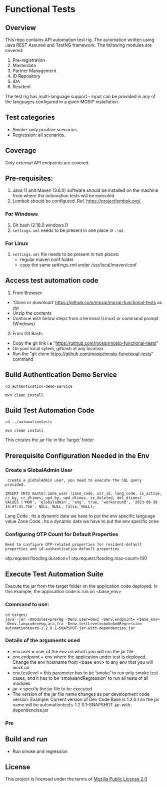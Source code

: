 # Functional Tests

## Overview
This repo contains API automation test rig. The automation written using Java REST Assured and TestNG framework. The following modules are covered:
1. Pre-registration
1. Masterdata
1. Partner Management
1. ID Repository
1. IDA 
1. Resident

The test rig has multi-language support - input can be provided in any of the languages configured in a given MOSIP installation. 

## Test categories
*  Smoke: only positive scenarios.
*  Regression: all scenarios. 

## Coverage
Only external API endpoints are covered. 

## Pre-requisites:
1.	Java 11 and Maven (3.6.0) software should be installed on the machine from where the automation tests will be executed
2.	Lombok should be configured. Ref. https://projectlombok.org/
  
### For Windows
1.  Git bash (2.18.0.windows.1)
2.	`settings.xml` needs to be present in one place in `.\m2`.
  
### For Linux
1. `settings.xml` file needs to be present in two places:
    * regular maven conf folder
    * copy the same settings.xml under /usr/local/maven/conf

## Access test automation code
1.  From Browser:
   *  ‘Clone or download’ https://github.com/mosip/mosip-functional-tests as zip
   *  Unzip the contents
   *  Continue with below steps from a terminal (Linux) or command prompt (Windows)
    
2.  From Git Bash:
  *  Copy the git link i.e "https://github.com/mosip/mosip-functional-tests"
  *	 On your local sytem, gitbash at any location
  *	 Run the "git clone https://github.com/mosip/mosip-functional-tests" command

## Build Authentication Demo Service
```
cd authentication-demo-service
```
```
mvn clean install
```

## Build Test Automation Code
```
cd ../automationtests
```
```
mvn clean install  
```
This creates the jar file in the ‘target’ folder

## Prerequisite Configuration Needed in the Env

 ### Create a GlobalAdmin User
     create a globalAdmin user, you need to execute the SQL query provided.
```
INSERT INTO master.zone_user (zone_code, usr_id, lang_code, is_active, cr_by, cr_dtimes, upd_by, upd_dtimes, is_deleted, del_dtimes)
VALUES ('MOR', 'globaladmin', 'eng', true, 'workaround', '2023-06-30 14:47:31.756', NULL, NULL, false, NULL);
```
Lang Code : Its a dynamic data we have to put the env specific language value
Zone Code : Its a dynamic data we have to put the env specific zone

### Configuring OTP Count for Default Properties
    Need to configure OTP-related properties for resident-default properties and id-authentication-default properties

otp.request.flooding.duration=1
otp.request.flooding.max-count=100

## Execute Test Automation Suite
  
  Execute the jar from the target folder on the application code deployed. In this example, the application code is run on <base_env>
  
  ### Command to use:
```
cd target/
java -jar -Dmodules=prereg -Denv.user=dev2 -Denv.endpoint= <base_env> -Denv.langcode=eng,ara,fra -Denv.testLevel=smokeAndRegression automationtests-1.2.0.1-SNAPSHOT-jar-with-dependencies.jar
```
 ### Details of the arguments used
* env.user = user of the env on which you will run the jar file. 
* env.endpoint = env where the application under test is deployed. Change the env hostname from <base_env> to any env that you will work on
* env.testlevel = this parameter has to be ‘smoke’ to run only smoke test cases, and it has to be ‘smokeandRegression’ to run all tests of all modules
* jar = specify the jar file to be executed
* The version of the jar file name changes as per development code version.
Example: Current version of Dev Code Base is 1.2.0.1 so the jar name will be automationtests-1.2.0.1-SNAPSHOT-jar-with-dependencies.jar

### Pre

## Build and run

* Run smoke and regression

## License
This project is licensed under the terms of [Mozilla Public License 2.0](https://github.com/mosip/mosip-platform/blob/master/LICENSE)
